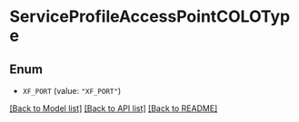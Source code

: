 # ServiceProfileAccessPointCOLOType

## Enum


* `XF_PORT` (value: `"XF_PORT"`)


[[Back to Model list]](../README.md#documentation-for-models) [[Back to API list]](../README.md#documentation-for-api-endpoints) [[Back to README]](../README.md)


